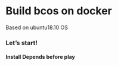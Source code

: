 **Build bcos on docker**
====================
Based on ubuntu18.10 OS
### Let’s start!
#### Install Depends before play

